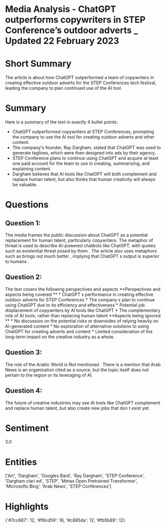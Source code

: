 # Media Analysis - ChatGPT outperforms copywriters in STEP Conference’s outdoor adverts _ Updated 22 February 2023

# Short Summary
The article is about how ChatGPT outperformed a team of copywriters in creating effective outdoor adverts for the STEP Conferences tech festival, leading the company to plan continued use of the AI tool.

# Summary
Here is a summary of the text in exactly 4 bullet points:

* ChatGPT outperformed copywriters at STEP Conferences, prompting the company to use the AI tool for creating outdoor adverts and other content.
* The company's founder, Ray Dargham, stated that ChatGPT was used to generate taglines, which were then designed into ads by their agency.
* STEP Conference plans to continue using ChatGPT and acquire at least one paid account for the team to use in creating, summarizing, and explaining content.
* Dargham believes that AI tools like ChatGPT will both complement and replace human talent, but also thinks that human creativity will always be valuable.

# Questions
## Question 1:
The media frames the public discussion about ChatGPT as a potential replacement for human talent, particularly copywriters. The metaphor of threat is used to describe AI-powered chatbots like ChatGPT, with quotes such as existential threat posed by them . The article also uses metaphors such as brings out much better , implying that ChatGPT s output is superior to humans .
## Question 2:
The text covers the following perspectives and aspects  **Perspectives and aspects being covered ** * ChatGPT s performance in creating effective outdoor adverts for STEP Conferences * The company s plan to continue using ChatGPT due to its efficiency and effectiveness * Potential job displacement of copywriters by AI tools like ChatGPT * The complementary role of AI tools, rather than replacing human talent **Aspects being ignored ** * No discussion on the potential risks or downsides of relying heavily on AI-generated content * No exploration of alternative solutions to using ChatGPT for creating adverts and content * Limited consideration of the long-term impact on the creative industry as a whole.
## Question 3:
The role of the Arabic World is Not mentioned . There is a mention that Arab News is an organization cited as a source, but the topic itself does not pertain to the region or its leveraging of AI.
## Question 4:
The future of creative industries may see AI tools like ChatGPT complement and replace human talent, but also create new jobs that don t exist yet.


# Sentiment
3.0

# Entities
['Art', 'Dargham', 'Googles Bard', 'Ray Dargham', 'STEP Conference', 'Dargham clari ed', 'STEP', 'Metas Open Pretrained Transformer', 'Microsofts Bing', 'Arab News', 'STEP Conferences']

# Highlights
{'#7cc867': 12, '#f9cd59': 16, '#c885da': 12, '#fb5b89': 12}

